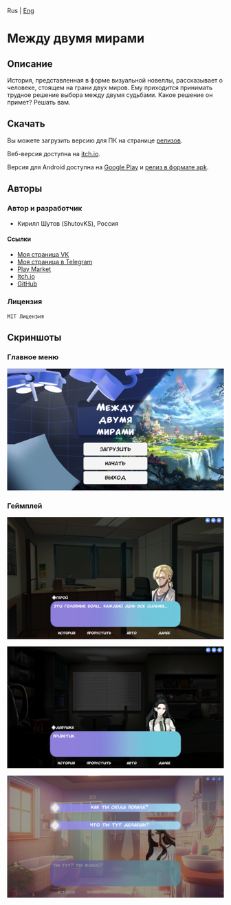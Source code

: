 Rus | [Eng](../../README.md)

# Между двумя мирами

## Описание

История, представленная в форме визуальной новеллы, рассказывает о человеке, стоящем на грани двух миров. Ему приходится принимать трудное решение выбора между двумя судьбами. Какое решение он примет? Решать вам.

## Скачать

Вы можете загрузить версию для ПК на странице [релизов](https://github.com/ShutovKS/Between-two-worlds/releases).

Веб-версия доступна на [itch.io](https://shutovks.itch.io/between-two-worlds).

Версия для Android доступна на [Google Play](https://play.google.com/store/apps/details?id=com.Forgeofgameworlds.BetweenTwoWorlds) и [релиз в формате apk](https://github.com/ShutovKS/Between-two-worlds/releases).

## Авторы

### Автор и разработчик

- Кирилл Шутов (ShutovKS), Россия

#### Ссылки

- [Моя страница VK](https://vk.com/shutovks)
- [Моя страница в Telegram](https://t.me/shutovks)
- [Play Market](https://play.google.com/store/apps/developer?id=Forge+of+game+worlds)
- [Itch.io](https://shutovks.itch.io/)
- [GitHub](https://github.com/ShutovKS)

### Лицензия

``` text
MIT Лицензия
```

## Скриншоты

### Главное меню

![Главное меню](../../Resources/Screenshots/Rus/main_menu.png)

### Геймплей

![Геймплей](../../Resources/Screenshots/Rus/gameplay_1.png)

![Геймплей](../../Resources/Screenshots/Rus/gameplay_2.png)

![Геймплей](../../Resources/Screenshots/Rus/gameplay_3.png)
